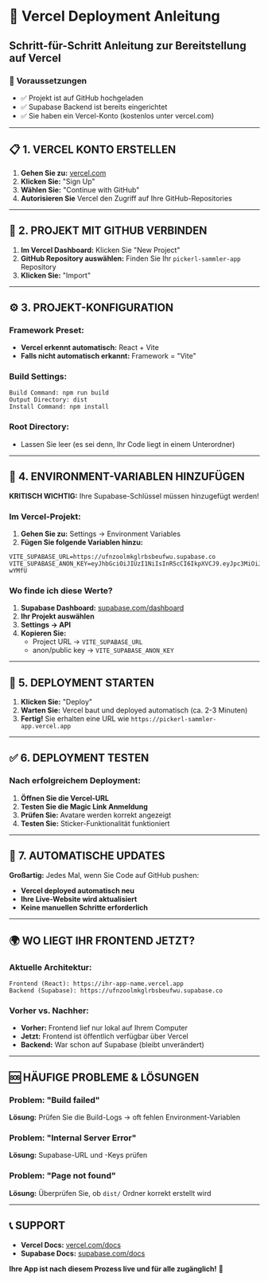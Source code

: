 # 🚀 Vercel Deployment Anleitung

## Schritt-für-Schritt Anleitung zur Bereitstellung auf Vercel

### 🎯 **Voraussetzungen**
- ✅ Projekt ist auf GitHub hochgeladen
- ✅ Supabase Backend ist bereits eingerichtet
- ✅ Sie haben ein Vercel-Konto (kostenlos unter vercel.com)

---

## 📋 **1. VERCEL KONTO ERSTELLEN**

1. **Gehen Sie zu:** [vercel.com](https://vercel.com)
2. **Klicken Sie:** "Sign Up"
3. **Wählen Sie:** "Continue with GitHub"
4. **Autorisieren Sie** Vercel den Zugriff auf Ihre GitHub-Repositories

---

## 🔗 **2. PROJEKT MIT GITHUB VERBINDEN**

1. **Im Vercel Dashboard:** Klicken Sie "New Project"
2. **GitHub Repository auswählen:** Finden Sie Ihr `pickerl-sammler-app` Repository
3. **Klicken Sie:** "Import"

---

## ⚙️ **3. PROJEKT-KONFIGURATION**

### **Framework Preset:**
- **Vercel erkennt automatisch:** React + Vite
- **Falls nicht automatisch erkannt:** Framework = "Vite"

### **Build Settings:**
```
Build Command: npm run build
Output Directory: dist
Install Command: npm install
```

### **Root Directory:**
- Lassen Sie leer (es sei denn, Ihr Code liegt in einem Unterordner)

---

## 🔐 **4. ENVIRONMENT-VARIABLEN HINZUFÜGEN**

**KRITISCH WICHTIG:** Ihre Supabase-Schlüssel müssen hinzugefügt werden!

### **Im Vercel-Projekt:**
1. **Gehen Sie zu:** Settings → Environment Variables
2. **Fügen Sie folgende Variablen hinzu:**

```
VITE_SUPABASE_URL=https://ufnzoolmkglrbsbeufwu.supabase.co
VITE_SUPABASE_ANON_KEY=eyJhbGciOiJIUzI1NiIsInR5cCI6IkpXVCJ9.eyJpc3MiOiJzdXBhYmFzZSIsInJlZiI6InVmbnpvb2xta2dscmJzYmV1Znd1Iiwicm9sZSI6ImFub24iLCJpYXQiOjE3NTU3Njg0MjMsImV4cCI6MjA3MTM0NDQyM30.Jn1dtEvYlNwIvjwhZQhvI4iMXsEWLUQMBA9pc-wYMfU
```

### **Wo finde ich diese Werte?**
1. **Supabase Dashboard:** [supabase.com/dashboard](https://supabase.com/dashboard)
2. **Ihr Projekt auswählen**
3. **Settings → API**
4. **Kopieren Sie:**
   - Project URL → `VITE_SUPABASE_URL`
   - anon/public key → `VITE_SUPABASE_ANON_KEY`

---

## 🚀 **5. DEPLOYMENT STARTEN**

1. **Klicken Sie:** "Deploy"
2. **Warten Sie:** Vercel baut und deployed automatisch (ca. 2-3 Minuten)
3. **Fertig!** Sie erhalten eine URL wie `https://pickerl-sammler-app.vercel.app`

---

## ✅ **6. DEPLOYMENT TESTEN**

### **Nach erfolgreichem Deployment:**
1. **Öffnen Sie die Vercel-URL**
2. **Testen Sie die Magic Link Anmeldung**
3. **Prüfen Sie:** Avatare werden korrekt angezeigt
4. **Testen Sie:** Sticker-Funktionalität funktioniert

---

## 🔄 **7. AUTOMATISCHE UPDATES**

**Großartig:** Jedes Mal, wenn Sie Code auf GitHub pushen:
- **Vercel deployed automatisch neu**
- **Ihre Live-Website wird aktualisiert**
- **Keine manuellen Schritte erforderlich**

---

## 🌍 **WO LIEGT IHR FRONTEND JETZT?**

### **Aktuelle Architektur:**
```
Frontend (React): https://ihr-app-name.vercel.app
Backend (Supabase): https://ufnzoolmkglrbsbeufwu.supabase.co
```

### **Vorher vs. Nachher:**
- **Vorher:** Frontend lief nur lokal auf Ihrem Computer
- **Jetzt:** Frontend ist öffentlich verfügbar über Vercel
- **Backend:** War schon auf Supabase (bleibt unverändert)

---

## 🆘 **HÄUFIGE PROBLEME & LÖSUNGEN**

### **Problem: "Build failed"**
**Lösung:** Prüfen Sie die Build-Logs → oft fehlen Environment-Variablen

### **Problem: "Internal Server Error"**
**Lösung:** Supabase-URL und -Keys prüfen

### **Problem: "Page not found"**
**Lösung:** Überprüfen Sie, ob `dist/` Ordner korrekt erstellt wird

---

## 📞 **SUPPORT**

- **Vercel Docs:** [vercel.com/docs](https://vercel.com/docs)
- **Supabase Docs:** [supabase.com/docs](https://supabase.com/docs)

**Ihre App ist nach diesem Prozess live und für alle zugänglich!** 🎉